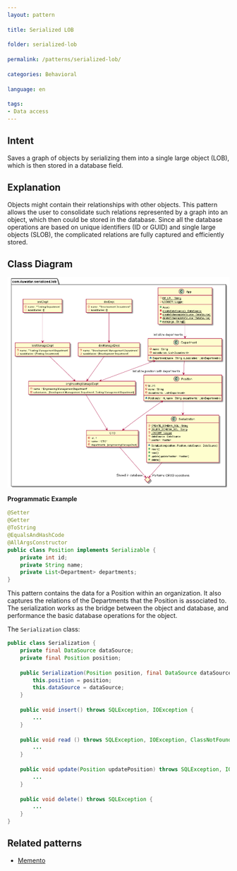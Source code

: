 ```yaml
---
layout: pattern

title: Serialized LOB

folder: serialized-lob

permalink: /patterns/serialized-lob/

categories: Behavioral

language: en

tags:
- Data access
---
```


## Intent
Saves a graph of objects by serializing them into a single large object (LOB), which is then stored in a database field.

## Explanation
Objects might contain their relationships with other objects. This pattern allows the user to consolidate such relations 
represented by a graph into an object, which then could be stored in the database. Since all the database operations are 
based on unique identifiers (ID or GUID) and single large objects (SLOB), the complicated relations are fully captured 
and efficiently stored.


## Class Diagram
![](./etc/serialized-lob.png)

**Programmatic Example**
```java
@Setter
@Getter
@ToString
@EqualsAndHashCode
@AllArgsConstructor
public class Position implements Serializable {
    private int id;
    private String name;
    private List<Department> departments;
}
```

This pattern contains the data for a Position within an organization. It also captures the relations
of the Departments that the Position is associated to. The serialization works as the bridge between the 
object and database, and performance the basic database operations for the object.

The `Serialization` class:

```java
public class Serialization {
    private final DataSource dataSource;
    private final Position position;

    public Serialization(Position position, final DataSource dataSource) {
        this.position = position;
        this.dataSource = dataSource;
    }

    public void insert() throws SQLException, IOException {
        ...
    }

    public void read () throws SQLException, IOException, ClassNotFoundException {
        ...
    }

    public void update(Position updatePosition) throws SQLException, IOException {
        ...
    }

    public void delete() throws SQLException {
        ...
    }
}
```

## Related patterns
- [Memento](https://github.com/iluwatar/java-design-patterns/tree/master/memento)
